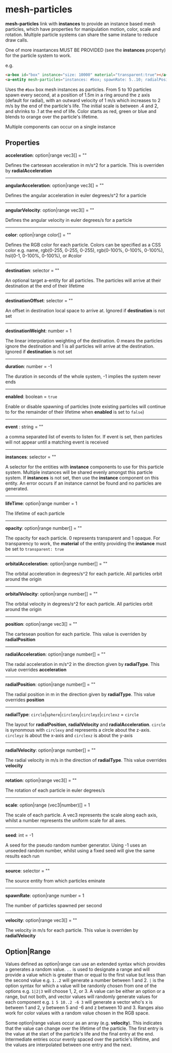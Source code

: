 # mesh-particles

**mesh-particles** link with **instances** to provide an instance based mesh particles, which have properties for manipulation motion, color, scale and rotation.  Multiple particle systems can share the same instane to reduce draw calls.

One of more insantances MUST BE PROVIDED (see the **instances** property) for the particle system to work.

e.g.
```html
<a-box id="box" instance="size: 10000" material="transparent:true"></a-box>
<a-entity mesh-particles="instances: #box; spawnRate: 5..10; radialPosition: 1.5; radialVelocity: 1,2; rotation: 0 0 0..360 360 360, 0 0 0; scale: .4...2,.1; color: red|green|blue,orange; lifeTime: 3"></a-entity>
```
Uses the `#box` box mesh instances as particles.  From 5 to 10 particles spawn every second, at a position of 1.5m in a ring around the z axis (default for radial), with an outward velocity of 1 m/s which increases to 2 m/s by the end of the particle's life.  The initial scale is between .4 and 2, and shrinks to .1 at the end of life.  Color starts as red, green or blue and blends to orange over the particle's lifetime.

Multiple components can occur on a single instance

## Properties

**acceleration**: option|range vec3[] = ""

Defines the cartesean acceleration in m/s^2 for a particle.  This is overriden by **radialAcceleration**

---
**angularAcceleration**: option|range vec3[] = ""

Defines the angular acceleration in euler degrees/s^2 for a particle

---
**angularVelocity**: option|range vec3[] = ""

Defines the angular velocity in euler degrees/s for a particle

---
**color**: option|range color[] = ""

Defines the RGB color for each particle.  Colors can be specified as a CSS color e.g. name, rgb(0-255, 0-255, 0-255), rgb(0-100%, 0-100%, 0-100%), hsl(0-1, 0-100%, 0-100%), or #color

---
**destination**: selector = ""

An optional target a-entity for all particles.  The particles will arrive at their destination at the end of their lifetime

---
**destinationOffset**: selector = ""

An offset in destination local space to arrive at. Ignored if **destination** is not set

---
**destinationWeight**: number = 1

The linear interpolation weighting of the destination. 0 means the particles ignore the destination and 1 is all particles will arrive at the destination. Ignored if **destination** is not set

---
**duration**: number = -1

The duration in seconds of the whole system, -1 implies the system never ends

---
**enabled**: boolean = `true`

Enable or disable spawning of particles (note existing particles will continue to for the remainder of their lifetime when **enabled** is set to `false`)

---
**event** : string = ""

a comma separated list of events to listen for.  If event is set, then particles will not appear until a matching event is received

---
**instances**: selector = ""

A selector for the entities with **instance** components to use for this particle system.  Multiple instances will be shared evenly amongst this particle system.  If **instances** is not set, then use the **instance** component on this entity.  An error occurs if an instance cannot be found and no particles are generated.

---
**lifeTime**: option|range number = 1

The lifetime of each particle

---
**opacity**: option|range number[] = ""

The opacity for each particle. 0 represents transparent and 1 opaque.  For transparency to work, the **material** of the entity providing the **instance** must be set to `transparent: true`

---
**orbitalAcceleration**: option|range number[] = ""

The orbital acceleration in degrees/s^2 for each particle.  All particles orbit around the origin

---
**orbitalVelocity**: option|range number[] = ""

The orbital velocity in degrees/s^2 for each particle. All particles orbit around the origin

---
**position**: option|range vec3[] = ""

The cartesean position for each particle.  This value is overriden by **radialPosition**

---
**radialAcceleration**: option|range number[] = ""

The radal acceleration in m/s^2 in the direction given by **radialType**. This value overrides **acceleration**

---
**radialPosition**: option|range number[] = ""

The radial position in m in the direction given by **radialType**. This value overrides **position**

---
**radialType**: `circle`|`sphere`|`circlexy`|`circleyz`|`circlexz` = `circle`

The layout for **radialPosition**, **radialVelocity** and **radialAcceleration**. `circle` is synonmous with `circlexy` and represents a circle about the z-axis. `circleyz` is about the x-axis and `circlexz` is about the y-axis

---
**radialVelocity**: option|range number[] = ""

The radial velocity in m/s in the direction of **radialType**. This value overrides **velocity**

---
**rotation**: option|range vec3[] = ""

The rotation of each particle in euler degrees/s

---
**scale**: option|range (vec3|number)[] = 1

The scale of each particle.  A vec3 represents the scale along each axis, whilst a number represents the uniform scale for all axes.

---
**seed**: int = -1

A seed for the pseudo random number generator.  Using -1 uses an unseeded random number, whilst using a fixed seed will give the same results each run

---
**source**: selector = ""

The source entity from which particles eminate

---
**spawnRate**: option|range number = 1

The number of particles spawned per second

---
**velocity**: option|range vec3[] = ""

The velocity in m/s for each particle. This value is overriden by **radialVelocity**

## Option|Range

Values defined as option|range can use an extended syntax which provides a generates a random value.  `..` is used to designate a range and will provide a value which is greater than or equal to the first value but less than the second value e.g. `1..2` will generate a number between 1 and 2.  `|` is the option syntax for which a value will be randonly chosen from one of the options e.g. `1|2|3` will choose 1, 2, or 3.  A value can be either an option or a range, but not both, and vector values will randomly generate values for each component e.g. `1 5 10..2 -6 3` will generate a vector who's x is between 1 and 2, y between 5 and -6 and z between 10 and 3.  Ranges also work for color values with a random value chosen in the RGB space.

Some option|range values occur as an array (e.g. **velocity**).  This indicates that the value can change over the lifetime of the particle.  The first entry is the value at the start of the particle's life and the final entry at the end.  Intermediate entries occur evenly spaced over the particle's lifetime, and the values are interpolated between one entry and the next.
